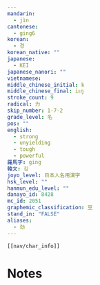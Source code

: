 ```yaml
---
mandarin:
  - jìn
cantonese:
  - ging6
korean:
  - 경
korean_native: ""
japanese:
  - KEI
japanese_nanori: ""
vietnamese:
middle_chinese_initial: k
middle_chinese_final: iᴇŋ
stroke_count: 9
radical: 力
skip_number: 1-7-2
grade_level: 名
pos: ""
english:
  - strong
  - unyielding
  - tough
  - powerful
羅馬字: ging
韓文: 깅
joyo_level: 日本人名用漢字
hsk_level: ""
hanmun_edu_level: ""
danayo_id: 8428
mc_id: 2051
graphemic_classification: 巠
stand_in: "FALSE"
aliases:
  - 劲
---
```

```meta-bind-embed
[[nav/char_info]]
```

# Notes
